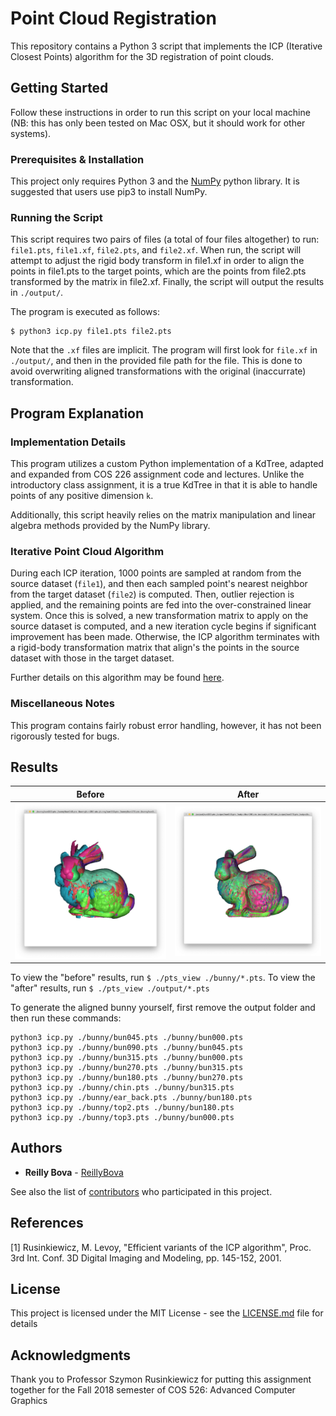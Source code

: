 # Point Cloud Registration
This repository contains a Python 3 script that implements the ICP (Iterative Closest Points) algorithm for the 3D registration of point clouds.

## Getting Started

Follow these instructions in order to run this script on your local machine (NB: this has only been tested on Mac OSX, but it should work for other systems).

### Prerequisites & Installation

This project only requires Python 3 and the [NumPy](http://www.numpy.org/) python library. It is suggested that users use pip3 to install NumPy.

### Running the Script

This script requires two pairs of files (a total of four files altogether) to run: `file1.pts`, `file1.xf`, `file2.pts`, and `file2.xf`. When run, the script will attempt to adjust the rigid body transform in file1.xf in order to align the points in file1.pts to the target points, which are the points from file2.pts transformed by the matrix in file2.xf. Finally, the script will output the results in `./output/`.

The program is executed as follows:

```
$ python3 icp.py file1.pts file2.pts
```

Note that the `.xf` files are implicit. The program will first look for `file.xf` in `./output/`, and then in the provided file path for the file. This is done to avoid overwriting aligned transformations with the original (inaccurrate) transformation.

## Program Explanation

### Implementation Details

This program utilizes a custom Python implementation of a KdTree, adapted and expanded from COS 226 assignment code and lectures. Unlike the introductory class assignment, it is a true KdTree in that it is able to handle points of any positive dimension `k`.

Additionally, this script heavily relies on the matrix manipulation and linear algebra methods provided by the NumPy library.

### Iterative Point Cloud Algorithm

During each ICP iteration, 1000 points are sampled at random from the source dataset (`file1`), and then each sampled point's nearest neighbor from the target dataset (`file2`) is computed. Then, outlier rejection is applied, and the remaining points are fed into the over-constrained linear system. Once this is solved, a new transformation matrix to apply on the source dataset is computed, and a new iteration cycle begins if significant improvement has been made. Otherwise, the ICP algorithm terminates with a rigid-body transformation matrix that align's the points in the source dataset with those in the target dataset.

Further details on this algorithm may be found [here](http://www.cs.princeton.edu/courses/archive/fall18/cos526/notes/cos526_f18_lecture10_acquisition_registration.pdf).

### Miscellaneous Notes

This program contains fairly robust error handling, however, it has not been rigorously tested for bugs.

## Results

|  Before | After | 
|:--------------:|:----------------:|
| ![Before alignment](/results/bunny_before.jpg?raw=true) | ![After alignment](/results/bunny_after.jpg?raw=true) |

To view the "before" results, run `$ ./pts_view ./bunny/*.pts`. To view the "after" results, run `$ ./pts_view ./output/*.pts`

To generate the aligned bunny yourself, first remove the output folder and then run these commands:

```
python3 icp.py ./bunny/bun045.pts ./bunny/bun000.pts
python3 icp.py ./bunny/bun090.pts ./bunny/bun045.pts
python3 icp.py ./bunny/bun315.pts ./bunny/bun000.pts
python3 icp.py ./bunny/bun270.pts ./bunny/bun315.pts
python3 icp.py ./bunny/bun180.pts ./bunny/bun270.pts
python3 icp.py ./bunny/chin.pts ./bunny/bun315.pts
python3 icp.py ./bunny/ear_back.pts ./bunny/bun180.pts
python3 icp.py ./bunny/top2.pts ./bunny/bun180.pts
python3 icp.py ./bunny/top3.pts ./bunny/bun000.pts
```

## Authors

* **Reilly Bova** - [ReillyBova](https://github.com/ReillyBova)

See also the list of [contributors](https://github.com/ReillyBova/Point-Cloud-Registration/contributors) who participated in this project.

## References
[1] Rusinkiewicz, M. Levoy, "Efficient variants of the ICP algorithm", Proc. 3rd Int. Conf. 3D Digital Imaging and Modeling, pp. 145-152, 2001.

## License

This project is licensed under the MIT License - see the [LICENSE.md](LICENSE.md) file for details

## Acknowledgments

Thank you to Professor Szymon Rusinkiewicz for putting this assignment together for the Fall 2018 semester of COS 526: Advanced Computer Graphics
